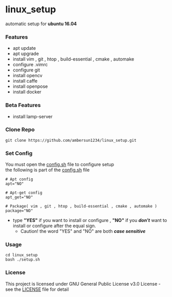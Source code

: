# linux_setup
automatic setup for **ubuntu 16.04**

### Features
+ apt update
+ apt upgrade
+ install vim , git , htop , build-essential , cmake , automake
+ configure .vimrc
+ configure git
+ install opencv
+ install caffe
+ install openpose
+ install docker

### Beta Features
+ install lamp-server

### Clone Repo
```=1
git clone https://github.com/ambersun1234/linux_setup.git
```

### Set Config
You must open the [config.sh](https://github.com/ambersun1234/linux_setup/blob/master/config.sh) file to configure setup<br>the following is part of the [config.sh](https://github.com/ambersun1234/linux_setup/blob/master/config.sh) file
```=1
# Apt config
apt="NO"

# Apt-get config
apt_get="NO"

# Package( vim , git , htop , build-essential , cmake , automake )
package="NO"
```
+ type
    **"YES"** if you want to install or configure
     , **"NO"** if you ***don't*** want to install or configure
    after the equal sign.
    + Caution! the word "YES" and "NO" are both ***case sensitive***

### Usage
```=1
cd linux_setup
bash ./setup.sh
```
### License
This project is licensed under GNU General Public License v3.0 License - see the [LICENSE](https://github.com/ambersun1234/linux_setup/blob/master/LICENSE) file for detail
